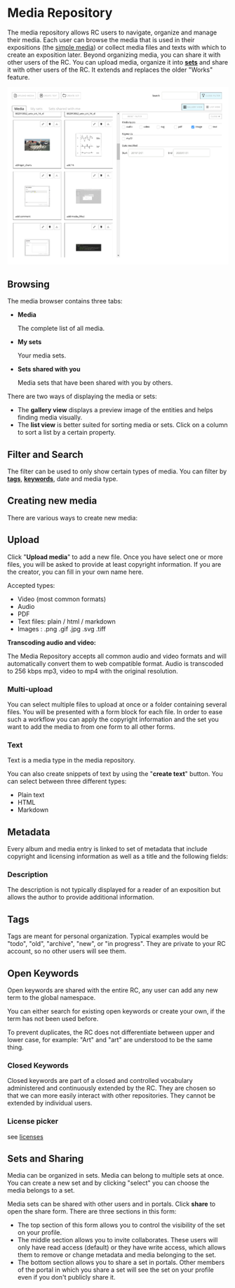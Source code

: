 # Media Repository

The media repository allows RC users to navigate, organize and manage
their media. Each user can browse the media that is used in their
expositions (the [simple
media](https://guide.researchcatalogue.net/#simple-media)) or collect
media files and texts with which to create an exposition later. Beyond
organizing media, you can share it with other users of the RC. You can
upload media, organize it into [__sets__](#sets) and share it with
other users of the RC. It extends and replaces the older "Works"
feature.


![Media repository](images/media-repository.png "the media repository")


## Browsing


The media browser contains three tabs:

* __Media__

	The complete list of all media.

* __My sets__

	Your media sets.
	
* __Sets shared with you__

	Media sets that have been shared with you by others.
	
	
There are two ways of displaying the media or sets:

* The __gallery view__ displays a preview image of the entities and
  helps finding media visually.
* The __list view__ is better suited for sorting media or sets.  Click
  on a column to sort a list by a certain property.

## Filter and Search

The filter can be used to only show certain types of media. You can filter by 
[__tags__](#tags), [__keywords__](#keywords), date and media type.


## Creating new media

There are various ways to create new media:

## Upload

Click "__Upload media__" to add a new file. Once you have select one or
more files, you will be asked to provide at least copyright
information. If you are the creator, you can fill in your own name
here.

Accepted types:

* Video (most common formats)
* Audio
* PDF
* Text files: plain / html / markdown
* Images : .png .gif .jpg .svg .tiff

__Transcoding audio and video:__

The Media Repository accepts all common audio and video formats and
will automatically convert them to web compatible format.  Audio is
transcoded to 256 kbps mp3, video to mp4 with the original resolution.

### Multi-upload

You can select multiple files to upload at once or a folder containing
several files. You will be presented with a form block for each
file. In order to ease such a workflow you can apply the copyright
information and the set you want to add the media to from one form to
all other forms.


### Text

Text is a media type in the media repository.

You can also create snippets of text by using the "__create text__" button.
You can select between three different types:

* Plain text
* HTML
* Markdown 

## Metadata

Every album and media entry is linked to set of metadata that include
copyright and licensing information as well as a title and the
following fields:

### Description

The description is not typically displayed for a reader of an
exposition but allows the author to provide additional information.

## Tags

Tags are meant for personal organization. Typical examples would be
"todo", "old", "archive", "new", or "in progress". They are private to
your RC account, so no other users will see them.

<a id="keywords"></a>

## Open Keywords

Open keywords are shared with the entire RC, any user can add any new
term to the global namespace.

You can either search for existing open keywords or create your own,
if the term has not been used before.

To prevent duplicates, the RC does not differentiate between upper and
lower case, for example: "Art" and "art" are understood to be the same
thing.

### Closed Keywords

Closed keywords are part of a closed and controlled vocabulary
administered and continuously extended by the RC. They are chosen so
that we can more easily interact with other repositories. They cannot
be extended by individual users.

<a id="sets"></a>

### License picker

see [licenses](#licenses)

## Sets and Sharing

Media can be organized in sets. Media can belong to multiple sets at
once. You can create a new set and by clicking "select" you can
choose the media belongs to a set.

Media sets can be shared with other users and in portals. Click
__share__ to open the share form. There are three sections in this
form:

* The top section of this form allows you to control the visibility of
  the set on your profile.
* The middle section allows you to invite collaborates. These users
  will only have read access (default) or they have write access,
  which allows them to remove or change metadata and media belonging
  to the set.
* The bottom section allows you to share a set in portals. Other
  members of the portal in which you share a set will see the set on
  your profile even if you don't publicly share it.
